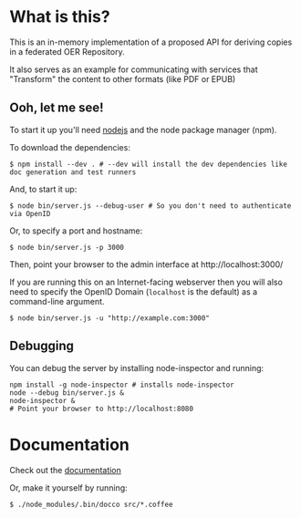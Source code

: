 # What is this?

This is an in-memory implementation of a proposed API for deriving copies in a federated OER Repository.

It also serves as an example for communicating with services that "Transform" the content to other formats (like PDF or EPUB)


## Ooh, let me see!

To start it up you'll need [nodejs](http://nodejs.org) and the node package manager (npm).

To download the dependencies:

    $ npm install --dev . # --dev will install the dev dependencies like doc generation and test runners

And, to start it up:

    $ node bin/server.js --debug-user # So you don't need to authenticate via OpenID

Or, to specify a port and hostname:

    $ node bin/server.js -p 3000

Then, point your browser to the admin interface at http://localhost:3000/

If you are running this on an Internet-facing webserver then you will also need to specify the OpenID Domain (`localhost` is the default) as a command-line argument.

    $ node bin/server.js -u "http://example.com:3000"

## Debugging

You can debug the server by installing node-inspector and running:

    npm install -g node-inspector # installs node-inspector
    node --debug bin/server.js &
    node-inspector &
    # Point your browser to http://localhost:8080


# Documentation

Check out the [documentation](http://philschatz.github.com/oer.repo/docs/server.html)

Or, make it yourself by running:

    $ ./node_modules/.bin/docco src/*.coffee
